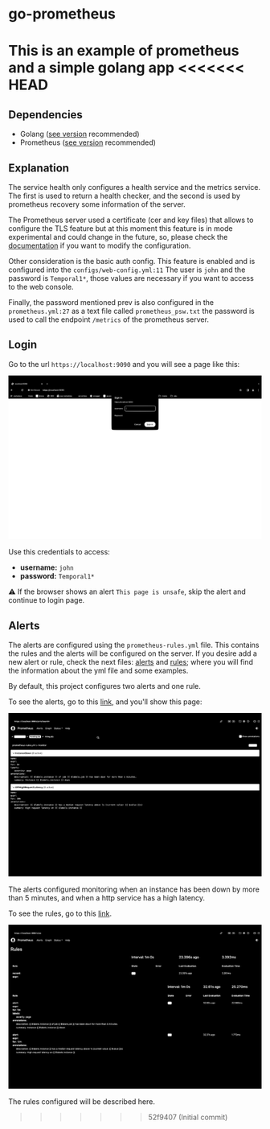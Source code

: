 # go-prometheus
This is an example of prometheus and a simple golang app
<<<<<<< HEAD
=======

## Dependencies
* Golang ([see version][golang-version] recommended)
* Prometheus ([see version][prometheus-version] recommended)

## Explanation
The service health only configures a health service and the metrics service.
The first is used to return a health checker, and the second is used by prometheus recovery some information of the server.

The Prometheus server used a certificate (cer and key files) that allows to configure the TLS feature but at this moment
this feature is in mode experimental and could change in the future, so, please check the [documentation](https://prometheus.io/docs/prometheus/latest/configuration/https/)
if you want to modify the configuration.

Other consideration is the basic auth config. This feature is enabled and is configured into the `configs/web-config.yml:11`
The user is `john` and the password is `Temporal1*`, those values are necessary if you want to access to the web console.

Finally, the password mentioned prev is also configured in the `prometheus.yml:27` as a text file called `prometheus_psw.txt`
the password is used to call the endpoint `/metrics` of the prometheus server.

## Login
Go to the url `https://localhost:9090` and you will see a page like this:

![login_page](assets/login.svg)

Use this credentials to access:
* **username:** `john`
* **password:** `Temporal1*`

⚠️ If the browser shows an alert `This page is unsafe`, skip the alert and continue to login page.

## Alerts
The alerts are configured using the `prometheus-rules.yml` file. This contains the rules and the alerts will be configured
on the server. If you desire add a new alert or rule, check the next files: [alerts](docs/prometheus.example.alerts.yml) and
[rules](docs/prometheus.example.rules.yml); where you will find the information about the yml file and some examples.

By default, this project configures two alerts and one rule.

To see the alerts, go to this [link](https://localhost:9090/alerts?search=), and you'll show this page:

![alerts_page](assets/alerts.svg)

The alerts configured monitoring when an instance has been down by more than 5 minutes, and when a http service has a high latency.


To see the rules, go to this [link](https://localhost:9090/rules).

![rules_page](assets/rules.svg)

The rules configured will be described here.


[golang-version]: .goversion
[prometheus-version]: .prometheusversion
>>>>>>> 52f9407 (Initial commit)
